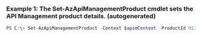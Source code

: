 ### Example 1: The Set-AzApiManagementProduct cmdlet sets the API Management product details. (autogenerated)
```powershell
PS C:\> Set-AzApiManagementProduct -Context $apimContext -ProductId 0123456789 -SubscriptionRequired $True -SubscriptionsLimit {SubscriptionsLimit}
```

